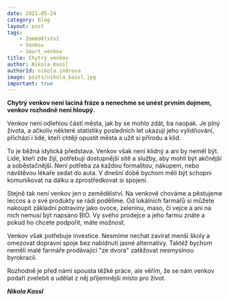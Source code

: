 ```yaml
---
date: 2021-05-24
category: blog
layout: post
tags:
    - Zemědělství
    - Venkov
    - Smart_venkov
title: Chytrý venkov
author: Nikola Kassl
authorId: nikola.indrova
image: posts/nikola_kassl.jpg
important: true
---
```

**Chytrý venkov není laciná fráze a nenechme se unést prvním dojmem, venkov rozhodně není hloupý.**

Venkov není odlehlou částí města, jak by se mohlo zdát, ba naopak. Je plný života, a ačkoliv některé statistiky posledních let ukazují jeho vylidňování, přichází i lidé, kteří chtějí opustit města a užít si přírodu a klid.

To je běžná idylická představa. Venkov však není klidný a ani by neměl být. Lidé, kteří zde žijí, potřebují dostupnější sítě a služby, aby mohli být akčnější a soběstačnější. Není potřeba za každou formalitou, nákupem, nebo návštěvou lékaře sedat do auta. V dnešní době bychom měli být schopni komunikovat na dálku a zprostředkovat si spojení.

Stejně tak není venkov jen o zemědělství. Na venkově chováme a pěstujeme leccos a o své produkty se rádi podělíme. Od lokálních farmářů si můžete nakoupit základní potraviny jako ovoce, zeleninu, maso, či vejce a ani na nich nemusí být napsáno BIO. Vy svého prodejce a jeho farmu znáte a pokud ho chcete podpořit, máte možnost.

Venkov však potřebuje investice. Nesmíme nechat zavírat menší školy a omezovat dopravní spoje bez nabídnutí jasné alternativy. Taktéž bychom neměli malé farmáře prodávající "ze dvora" zatěžovat nesmyslnou byrokracií.

Rozhodně je před námi spousta těžké práce, ale věřím, že se nám venkov podaří zvelebit a udělat z něj příjemnější místo pro život.

***Nikola Kassl***
